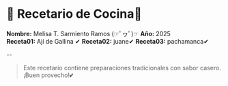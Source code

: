 # 📒 Recetario de Cocina💖

**Nombre:** Melisa T. Sarmiento Ramos (☞ﾟヮﾟ)☞
**Año:** 2025  
**Receta01:** Ají de Gallina  ✔
**Receta02:** juane✔
**Receta03:** pachamanca✔

--

> Este recetario contiene preparaciones tradicionales con sabor casero.  
> ¡Buen provecho!💕


